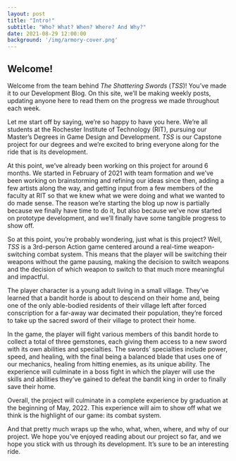 ```yaml
---
layout: post
title: "Intro!"
subtitle: "Who? What? When? Where? And Why?"
date: 2021-08-29 12:00:00
background: '/img/armory-cover.png'
---
```


## Welcome!

Welcome from the team behind _The Shattering Swords_ (_TSS_)! You’ve made it to our Development Blog. On this site, we’ll be making weekly posts, updating anyone here to read them on the progress we made throughout each week.

Let me start off by saying, we’re so happy to have you here. We’re all students at the Rochester Institute of Technology (RIT), pursuing our Master’s Degrees in Game Design and Development. _TSS_ is our Capstone project for our degrees and we’re excited to bring everyone along for the ride that is its development.

At this point, we’ve already been working on this project for around 6 months. We started in February of 2021 with team formation and we’ve been working on brainstorming and refining our ideas since then, adding a few artists along the way, and getting input from a few members of the faculty at RIT so that we knew what we were doing and what we wanted to do made sense. The reason we’re starting the blog up now is partially because we finally have time to do it, but also because we’ve now started on prototype development, and we’ll finally have some tangible progress to show off.

So at this point, you’re probably wondering, just what is this project? Well, _TSS_ is a
    3rd-person Action game centered around a real-time weapon-switching combat system. This means that the player will
    be switching their weapons without the game pausing, making the decision to switch weapons and the decision of which
    weapon to switch to that much more meaningful and impactful.

The player character is a young adult living in a small village. They’ve learned that a bandit
    horde is about to descend on their home and, being one of the only able-bodied residents of their village left after
    forced conscription for a far-away war decimated their population, they’re forced to take up the sacred sword of
    their village to protect their home.


In the game, the player will fight various members of this bandit horde to collect a total of
    three gemstones, each giving them access to a new sword with its own abilities and specialties. The swords’
    specialties include power, speed, and healing, with the final being a balanced blade that uses one of our mechanics,
    healing from hitting enemies, as its unique ability. The experience will culminate in a boss fight in which the
    player will use the skills and abilities they’ve gained to defeat the bandit king in order to finally save their
    home.

Overall, the project will culminate in a complete experience by graduation at the beginning of
    May, 2022. This experience will aim to show off what we think is the highlight of our game: its combat system.

And that pretty much wraps up the who, what, when, where, and why of our project. We hope you’ve
    enjoyed reading about our project so far, and we hope you stick with us through its development. It’s sure to be an
    interesting ride.

<br>